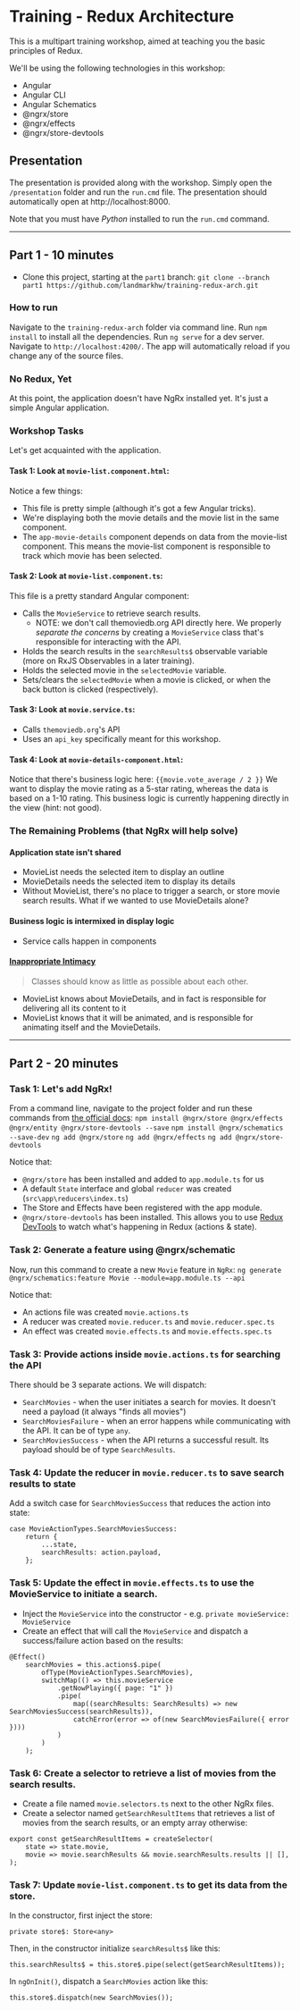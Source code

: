 # Training - Redux Architecture

This is a multipart training workshop, aimed at teaching you the basic principles of Redux.

We'll be using the following technologies in this workshop:

* Angular
* Angular CLI
* Angular Schematics
* @ngrx/store
* @ngrx/effects
* @ngrx/store-devtools

## Presentation

The presentation is provided along with the workshop.  Simply open the `/presentation` folder and run the `run.cmd` file.  The presentation should automatically open at http://localhost:8000.

Note that you must have *Python* installed to run the `run.cmd` command.

---------------

## Part 1 - 10 minutes

- Clone this project, starting at the `part1` branch:
`git clone --branch part1 https://github.com/landmarkhw/training-redux-arch.git`

### How to run

Navigate to the `training-redux-arch` folder via command line.
Run `npm install` to install all the dependencies.
Run `ng serve` for a dev server. Navigate to `http://localhost:4200/`. The app will automatically reload if you change any of the source files.

### No Redux, Yet

At this point, the application doesn't have NgRx installed yet.  It's just a simple Angular application.

### Workshop Tasks

Let's get acquainted with the application.

#### Task 1: Look at `movie-list.component.html`:

Notice a few things:

- This file is pretty simple (although it's got a few Angular tricks).
- We're displaying both the movie details and the movie list in the same component.
- The `app-movie-details` component depends on data from the movie-list component.  This means the movie-list component is responsible to track which movie has been selected.

#### Task 2: Look at `movie-list.component.ts`:

This file is a pretty standard Angular component:

- Calls the `MovieService` to retrieve search results.
    * NOTE: we don't call themoviedb.org API directly here.  We properly <i>separate the concerns</i> by creating a `MovieService` class that's responsible for interacting with the API.
- Holds the search results in the `searchResults$` observable variable (more on RxJS Observables in a later training).
- Holds the selected movie in the `selectedMovie` variable.
- Sets/clears the `selectedMovie` when a movie is clicked, or when the back button is clicked (respectively).

#### Task 3: Look at `movie.service.ts`:

- Calls `themoviedb.org`'s API
- Uses an `api_key` specifically meant for this workshop.

#### Task 4: Look at `movie-details-component.html`:

Notice that there's business logic here: `{{movie.vote_average / 2 }}`
We want to display the movie rating as a 5-star rating, whereas the data is based on a 1-10 rating.  This business logic is currently happening directly in the view (hint: not good).

### The Remaining Problems (that NgRx will help solve)

#### Application state isn't shared
- MovieList needs the selected item to display an outline
- MovieDetails needs the selected item to display its details
- Without MovieList, there's no place to trigger a search, or store movie search results.  What if we wanted to use MovieDetails alone?
#### Business logic is intermixed in display logic
- Service calls happen in components
#### [Inappropriate Intimacy](https://blog.codinghorror.com/code-smells/)
> Classes should know as little as possible about each other.
- MovieList knows about MovieDetails, and in fact is responsible for delivering all its content to it
- MovieList knows that it will be animated, and is responsible for animating itself and the MovieDetails.

---------------

## Part 2 - 20 minutes

### Task 1: Let's add NgRx!
From a command line, navigate to the project folder and run these commands from [the official docs](https://ngrx.io/docs):
`npm install @ngrx/store @ngrx/effects @ngrx/entity @ngrx/store-devtools --save`
`npm install @ngrx/schematics --save-dev`
`ng add @ngrx/store`
`ng add @ngrx/effects`
`ng add @ngrx/store-devtools`

Notice that:
- `@ngrx/store` has been installed and added to `app.module.ts` for us
- A default `State` interface and global `reducer` was created (`src\app\reducers\index.ts`)
- The Store and Effects have been registered with the app module.
- `@ngrx/store-devtools` has been installed.  This allows you to use [Redux DevTools](https://chrome.google.com/webstore/detail/redux-devtools/lmhkpmbekcpmknklioeibfkpmmfibljd?hl=en) to watch what's happening in Redux (actions & state).

### Task 2: Generate a feature using @ngrx/schematic
Now, run this command to create a new `Movie` feature in `NgRx`:
`ng generate @ngrx/schematics:feature Movie --module=app.module.ts --api`

Notice that:
- An actions file was created `movie.actions.ts`
- A reducer was created `movie.reducer.ts` and `movie.reducer.spec.ts`
- An effect was created `movie.effects.ts` and `movie.effects.spec.ts`

### Task 3: Provide actions inside `movie.actions.ts` for searching the API

There should be 3 separate actions. We will dispatch:
- `SearchMovies` - when the user initiates a search for movies. It doesn't need a payload (it always "finds all movies")
- `SearchMoviesFailure` - when an error happens while communicating with the API. It can be of type `any`.
- `SearchMoviesSuccess` - when the API returns a successful result. Its payload should be of type `SearchResults`.

### Task 4: Update the reducer in `movie.reducer.ts` to save search results to state

Add a switch case for `SearchMoviesSuccess` that reduces the action into state:
```
case MovieActionTypes.SearchMoviesSuccess:
    return {
        ...state,
        searchResults: action.payload,
    };
```

### Task 5: Update the effect in `movie.effects.ts` to use the MovieService to initiate a search.

- Inject the `MovieService` into the constructor - e.g. `private movieService: MovieService`
- Create an effect that will call the `MovieService` and dispatch a success/failure action based on the results:
```
@Effect()
    searchMovies = this.actions$.pipe(
        ofType(MovieActionTypes.SearchMovies),
        switchMap(() => this.movieService
            .getNowPlaying({ page: "1" })
            .pipe(
                map((searchResults: SearchResults) => new SearchMoviesSuccess(searchResults)),
                catchError(error => of(new SearchMoviesFailure({ error })))
            )
        )
    );
```

### Task 6: Create a selector to retrieve a list of movies from the search results.

- Create a file named `movie.selectors.ts` next to the other NgRx files.
- Create a selector named `getSearchResultItems` that retrieves a list of movies from the search results, or an empty array otherwise:
```
export const getSearchResultItems = createSelector(
    state => state.movie,
    movie => movie.searchResults && movie.searchResults.results || [],
);
```

### Task 7: Update `movie-list.component.ts` to get its data from the store.

In the constructor, first inject the store:

`private store$: Store<any>`

Then, in the constructor initialize `searchResults$` like this:

`this.searchResults$ = this.store$.pipe(select(getSearchResultItems));`

In `ngOnInit()`, dispatch a `SearchMovies` action like this:

`this.store$.dispatch(new SearchMovies());`

